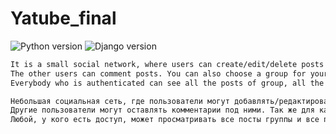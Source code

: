 # Yatube_final
![Python version](https://img.shields.io/badge/python-3.7-yellow) ![Django version](https://img.shields.io/badge/django-2.2-red)

```sh
It is a small social network, where users can create/edit/delete posts with picture. 
The other users can comment posts. You can also choose a group for your post.
Everybody who is authenticated can see all the posts of group, all the posts of author.

Небольшая социальная сеть, где пользователи могут добавлять/редактировать и удалять свои посты с картинками.
Другие пользователи могут оставлять комментарии под ними. Так же для каждого поста можно выбрать группу.
Любой, у кого есть доступ, может просматривать все посты группы и все посты автора.
```


